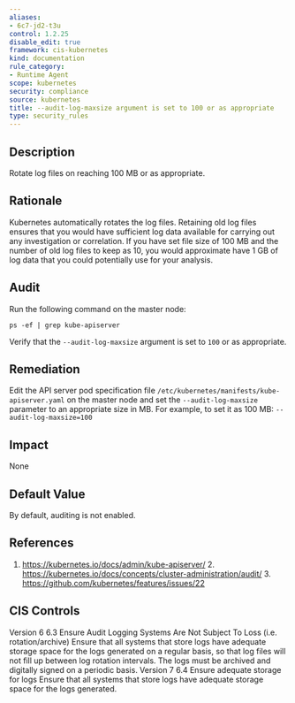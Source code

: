 ```yaml
---
aliases:
- 6c7-jd2-t3u
control: 1.2.25
disable_edit: true
framework: cis-kubernetes
kind: documentation
rule_category:
- Runtime Agent
scope: kubernetes
security: compliance
source: kubernetes
title: --audit-log-maxsize argument is set to 100 or as appropriate
type: security_rules
---
```


## Description

Rotate log files on reaching 100 MB or as appropriate.

## Rationale

Kubernetes automatically rotates the log files. Retaining old log files ensures that you would have sufficient log data available for carrying out any investigation or correlation. If you have set file size of 100 MB and the number of old log files to keep as 10, you would approximate have 1 GB of log data that you could potentially use for your analysis.

## Audit

Run the following command on the master node: 
```
ps -ef | grep kube-apiserver
```
Verify that the `--audit-log-maxsize` argument is set to `100` or as appropriate.

## Remediation

Edit the API server pod specification file `/etc/kubernetes/manifests/kube-apiserver.yaml` on the master node and set the `--audit-log-maxsize` parameter to an appropriate size in MB. For example, to set it as 100 MB: `--audit-log-maxsize=100`

## Impact

None

## Default Value

By default, auditing is not enabled.

## References

1. https://kubernetes.io/docs/admin/kube-apiserver/ 2. https://kubernetes.io/docs/concepts/cluster-administration/audit/ 3. https://github.com/kubernetes/features/issues/22

## CIS Controls

Version 6 6.3 Ensure Audit Logging Systems Are Not Subject To Loss (i.e. rotation/archive) Ensure that all systems that store logs have adequate storage space for the logs generated on a regular basis, so that log files will not fill up between log rotation intervals. The logs must be archived and digitally signed on a periodic basis. Version 7 6.4 Ensure adequate storage for logs Ensure that all systems that store logs have adequate storage space for the logs generated.
